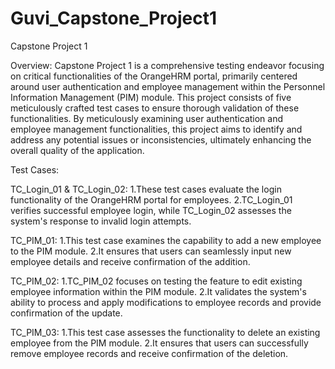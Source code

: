 # Guvi_Capstone_Project1

Capstone Project 1

Overview: Capstone Project 1 is a comprehensive testing endeavor focusing on critical functionalities of the OrangeHRM portal, primarily centered around user authentication and employee management within the Personnel Information Management (PIM) module. This project consists of five meticulously crafted test cases to ensure thorough validation of these functionalities. By meticulously examining user authentication and employee management functionalities, this project aims to identify and address any potential issues or inconsistencies, ultimately enhancing the overall quality of the application.

Test Cases:

TC_Login_01 & TC_Login_02:
1.These test cases evaluate the login functionality of the OrangeHRM portal for employees.
2.TC_Login_01 verifies successful employee login, while TC_Login_02 assesses the system's response to invalid login attempts.

TC_PIM_01:
1.This test case examines the capability to add a new employee to the PIM module.
2.It ensures that users can seamlessly input new employee details and receive confirmation of the addition.

TC_PIM_02:
1.TC_PIM_02 focuses on testing the feature to edit existing employee information within the PIM module.
2.It validates the system's ability to process and apply modifications to employee records and provide confirmation of the update.

TC_PIM_03:
1.This test case assesses the functionality to delete an existing employee from the PIM module.
2.It ensures that users can successfully remove employee records and receive confirmation of the deletion.
